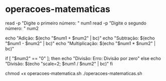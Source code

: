 # operacoes-matematicas

read -p "Digite o primeiro número: " num1
read -p "Digite o segundo número: " num2


echo "Adição: $(echo "$num1 + $num2" | bc)"
echo "Subtração: $(echo "$num1 - $num2" | bc)"
echo "Multiplicação: $(echo "$num1 * $num2" | bc)"

if [ "$num2" == "0" ]; then
    echo "Divisão: Erro: Divisão por zero"
else
    echo "Divisão: $(echo "scale=2; $num1 / $num2" | bc)"
fi

chmod +x operacoes-matematica.sh
./operacoes-matematicas.sh
